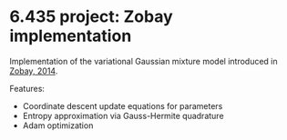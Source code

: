# 6.435 project: Zobay implementation
Implementation of the variational Gaussian mixture model introduced in [Zobay, 2014](https://projecteuclid.org/journals/electronic-journal-of-statistics/volume-8/issue-1/Variational-Bayesian-inference-with-Gaussian-mixture-approximations/10.1214/14-EJS887.full).

Features:
- Coordinate descent update equations for parameters
- Entropy approximation via Gauss-Hermite quadrature
- Adam optimization
